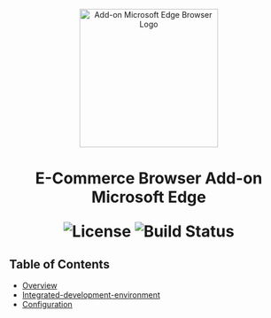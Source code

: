 <p align="center">
  <img src="" alt="Add-on Microsoft Edge Browser Logo" width="250">
</p>

<h1 align="center"> E-Commerce Browser Add-on Microsoft Edge</h>

<p align="center">
  <img alt="License" src="https://img.shields.io/badge/license-Apache%202.0-blue.svg">
  <img alt="Build Status" src="https://img.shields.io/badge/build-passing-teal.svg">
</p>

## Table of Contents

- [Overview](#overview)
- [Integrated-development-environment](#integrated-development-environment)
- [Configuration](#configuration)